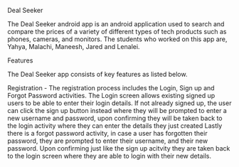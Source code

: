 Deal Seeker

The Deal Seeker android app is an android application used to search and compare the prices of a variety of different types of tech products such as phones, cameras, and monitors. 
The students who worked on this app are, Yahya, Malachi, Maneesh, Jared and Lenalei.

Features

The Deal Seeker app consists of key features as listed below.

Registration - The registration process includes the Login, Sign up and Forgot Password activities. The Login screen allows existing signed up users to be able to enter their login details.
               If not already signed up, the user can click the sign up button instead where they will be prompted to enter a new username and password, upon confirming they will be taken back to the login activity where they can enter the details they just created
               Lastly there is a forgot password activity, in case a user has forgotten their password, they are prompted to enter their username, and their new password. Upon confirming just like the sign up acitvity they are taken back to the login screen where they are able to login with their new details.
